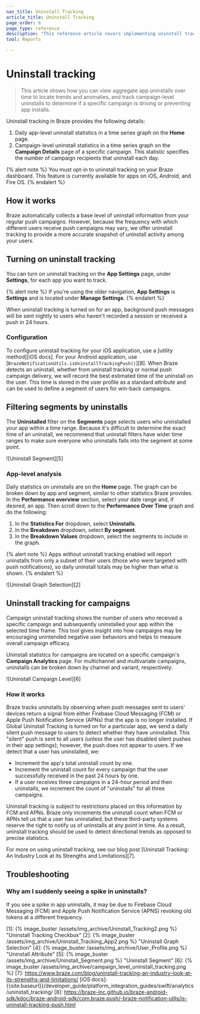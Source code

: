 ```yaml
---
nav_title: Uninstall Tracking
article_title: Uninstall Tracking
page_order: 6
page_type: reference
description: "This reference article covers implementing uninstall tracking for campaign-level and app-level statistics."
tool: Reports

---
```


# Uninstall tracking

> This article shows how you can view aggregate app uninstalls over time to locate trends and anomalies, and track campaign-level uninstalls to determine if a specific campaign is driving or preventing app installs.

Uninstall tracking in Braze provides the following details:

1. Daily app-level uninstall statistics in a time series graph on the **Home** page.
2. Campaign-level uninstall statistics in a time series graph on the **Campaign Details** page of a specific campaign. This statistic specifies the number of campaign recipients that uninstall each day.

{% alert note %} 
You must opt-in to uninstall tracking on your Braze dashboard. This feature is currently available for apps on iOS, Android, and Fire OS. 
{% endalert %}

## How it works

Braze automatically collects a base level of uninstall information from your regular push campaigns. However, because the frequency with which different users receive push campaigns may vary, we offer uninstall tracking to provide a more accurate snapshot of uninstall activity among your users.

## Turning on uninstall tracking

You can turn on uninstall tracking on the **App Settings** page, under **Settings**, for each app you want to track.

{% alert note %}
If you're using the older navigation, **App Settings** is **Settings** and is located under **Manage Settings**.
{% endalert %}

When uninstall tracking is turned on for an app, background push messages will be sent nightly to users who haven't recorded a session or received a push in 24 hours.

### Configuration

To configure uninstall tracking for your iOS application, use a [utility method][iOS docs]. For your Android application, use [`BrazeNotificationUtils.isUninstallTrackingPush()`][8]. When Braze detects an uninstall, whether from uninstall tracking or normal push campaign delivery, we will record the best estimated time of the uninstall on the user. This time is stored in the user profile as a standard attribute and can be used to define a segment of users for win-back campaigns.

## Filtering segments by uninstalls

The **Uninstalled** filter on the **Segments** page selects users who uninstalled your app within a time range. Because it's difficult to determine the exact time of an uninstall, we recommend that uninstall filters have wider time ranges to make sure everyone who uninstalls falls into the segment at some point.

![Uninstall Segment][5]

### App-level analysis

Daily statistics on uninstalls are on the **Home** page. The graph can be broken down by app and segment, similar to other statistics Braze provides. In the **Performance overview** section, select your date range and, if desired, an app. Then scroll down to the **Performance Over Time** graph and do the following:

1. In the **Statistics For** dropdown, select **Uninstalls**.
2. In the **Breakdown** dropdown, select **By segment**.
3. In the **Breakdown Values** dropdown, select the segments to include in the graph.

{% alert note %}
Apps without uninstall tracking enabled will report uninstalls from only a subset of their users (those who were targeted with push notifications), so daily uninstall totals may be higher than what is shown.
{% endalert %}

![Uninstall Graph Selection][2]

## Uninstall tracking for campaigns

Campaign uninstall tracking shows the number of users who received a specific campaign and subsequently uninstalled your app within the selected time frame. This tool gives insight into how campaigns may be encouraging unintended negative user behaviors and helps to measure overall campaign efficacy.

Uninstall statistics for campaigns are located on a specific campaign's **Campaign Analytics** page. For multichannel and multivariate campaigns, uninstalls can be broken down by channel and variant, respectively.

![Uninstall Campaign Level][6]

### How it works

Braze tracks uninstalls by observing when push messages sent to users' devices return a signal from either Firebase Cloud Messaging (FCM) or Apple Push Notification Service (APNs) that the app is no longer installed. If Global Uninstall Tracking is turned on for a particular app, we send a daily silent push message to users to detect whether they have uninstalled. This "silent" push is sent to all users (unless the user has disabled silent pushes in their app settings); however, the push does not appear to users. If we detect that a user has uninstalled, we:

* Increment the app's total uninstall count by one.
* Increment the uninstall count for every campaign that the user successfully received in the past 24 hours by one.
* If a user receives three campaigns in a 24-hour period and then uninstalls, we increment the count of "uninstalls" for all three campaigns.

Uninstall tracking is subject to restrictions placed on this information by FCM and APNs. Braze only increments the uninstall count when FCM or APNs tell us that a user has uninstalled, but these third-party systems reserve the right to notify us of uninstalls at any point in time. As a result, uninstall tracking should be used to detect directional trends as opposed to precise statistics.

For more on using uninstall tracking, see our blog post [Uninstall Tracking: An Industry Look at its Strengths and Limitations][7].

## Troubleshooting

### Why am I suddenly seeing a spike in uninstalls?

If you see a spike in app uninstalls, it may be due to Firebase Cloud Messaging (FCM) and Apple Push Notification Service (APNS) revoking old tokens at a different frequency. 

[1]: {% image_buster /assets/img_archive/Uninstall_Tracking2.png %} "Uninstall Tracking Checkbox"
[2]: {% image_buster /assets/img_archive/Uninstall_Tracking_App2.png %} "Uninstall Graph Selection"
[4]: {% image_buster /assets/img_archive/User_Profile.png %} "Uninstall Attribute"
[5]: {% image_buster /assets/img_archive/Uninstall_Segment.png %} "Uninstall Segment"
[6]: {% image_buster /assets/img_archive/campaign_level_uninstall_tracking.png %}
[7]: https://www.braze.com/blog/uninstall-tracking-an-industry-look-at-its-strengths-and-limitations/
[iOS docs]: {{site.baseurl}}/developer_guide/platform_integration_guides/swift/analytics/uninstall_tracking/
[8]: https://braze-inc.github.io/braze-android-sdk/kdoc/braze-android-sdk/com.braze.push/-braze-notification-utils/is-uninstall-tracking-push.html
